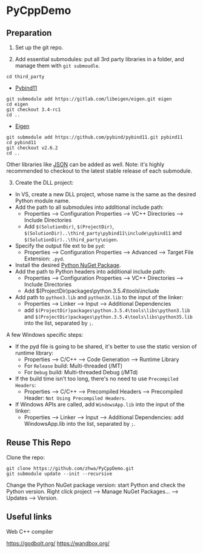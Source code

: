 # PyCppDemo

## Preparation

1. Set up the git repo.

2. Add essential submodules: put all 3rd party libraries in a folder, and manage them with ```git submoudle```.

  ```
  cd third_party
  ```

  * [Pybind11](https://github.com/pybind/pybind11)
  ```
  git submodule add https://gitlab.com/libeigen/eigen.git eigen
  cd eigen
  git checkout 3.4-rc1
  cd ..
  ```

  * [Eigen](https://gitlab.com/libeigen/eigen)
  ```
  git submodule add https://github.com/pybind/pybind11.git pybind11
  cd pybind11
  git checkout v2.6.2
  cd ..
  ```

  Other libraries like [JSON](https://github.com/nlohmann/json) can be added as well. Note: it's highly recommended to checkout to the latest stable release of each submodule.

3. Create the DLL project:

  * In VS, create a new DLL project, whose name is the same as the desired Python module name.
  * Add the path to all submodules into additional include path:
    * Properties --> Configuration Properties --> VC++ Directories --> Include Directories
    * Add  ```$(SolutionDir)```, ```$(ProjectDir)```, ```$(SolutionDir)..\third_party\pybind11\include\pybind11``` and ```$(SolutionDir)..\third_party\eigen```.
  * Specify the output file ext to be ```pyd```:
    * Properties --> Configuration Properties --> Advanced --> Target File Extension: ```.pyd```.
  * Install the desired [Python NuGet Package](https://www.nuget.org/packages/python).
  * Add the path to Python headers into additional include path:
    * Properties --> Configuration Properties --> VC++ Directories --> Include Directories
    * Add $(ProjectDir)packages\python.3.5.4\tools\include
  * Add path to ```python3.lib``` and ```python3X.lib``` to the input of the linker:
    * Properties --> Linker --> Input --> Additional Dependencies
    * add ```$(ProjectDir)packages\python.3.5.4\tools\libs\python3.lib``` and ```$(ProjectDir)packages\python.3.5.4\tools\libs\python35.lib``` into the list, separated by ```;```.

  A few Windows specific steps:

  * If the pyd file is going to be shared, it's better to use the static version of runtime library:
    * Properties --> C/C++ --> Code Generation --> Runtime Library
    * For ```Release``` build: Multi-threaded (/MT)
    * For ```Debug``` build: Multi-threaded Debug (/MTd)
  * If the build time isn't too long, there's no need to use ```Precompiled Headers```:
    * Properties --> C/C++ --> Precompiled Headers --> Precompiled Header: ```Not Using Precompiled Headers```.
  * If Windows APIs are called, add ```WindowsApp.lib``` into the input of the linker:
    * Properties --> Linker --> Input --> Additional Dependencies: add WindowsApp.lib into the list, separated by ```;```.

## Reuse This Repo

Clone the repo:

```
git clone https://github.com/zhwa/PyCppDemo.git
git submodule update --init --recursive
```

Change the Python NuGet package version: start Python and check the Python version. Right click project --> Manage NuGet Packages... --> Updates --> Version.

## Useful links 

Web C++ compiler

https://godbolt.org/
https://wandbox.org/
